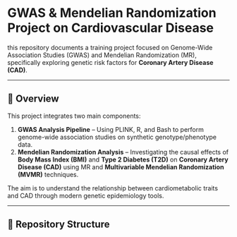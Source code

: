# GWAS & Mendelian Randomization Project on Cardiovascular Disease

this repository documents a training project focused on Genome-Wide Association Studies (GWAS) and Mendelian Randomization (MR), specifically exploring genetic risk factors for **Coronary Artery Disease (CAD)**.

---

## 🧬 Overview

This project integrates two main components:

1. **GWAS Analysis Pipeline** – Using PLINK, R, and Bash to perform genome-wide association studies on synthetic genotype/phenotype data.
2. **Mendelian Randomization Analysis** – Investigating the causal effects of **Body Mass Index (BMI)** and **Type 2 Diabetes (T2D)** on **Coronary Artery Disease (CAD)** using MR and **Multivariable Mendelian Randomization (MVMR)** techniques.

The aim is to understand the relationship between cardiometabolic traits and CAD through modern genetic epidemiology tools.

---

## 📁 Repository Structure

